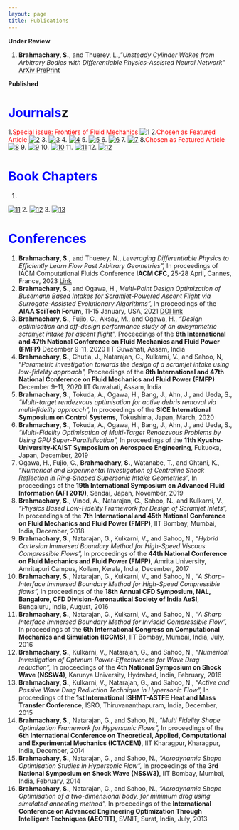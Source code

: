 ```yaml
---
layout: page
title: Publications
---
```


**Under Review**
1. **Brahmachary, S.**, and Thuerey, L.,_"Unsteady Cylinder Wakes from Arbitrary Bodies with Differentiable Physics-Assisted Neural Network"_ [ArXiv PrePrint](https://arxiv.org/abs/2308.04296)

**Published**

# <span style="color:blue">Journals</span>z
1.<span style="color:red">Special issue: Frontiers of Fluid Mechanics</span>
[![1](https://user-images.githubusercontent.com/34644464/157897806-9d020913-af82-48da-9aa7-4d5720751bed.png)](https://aip.scitation.org/doi/10.1063/5.0080272)
2.<span style="color:red">Chosen as Featured Article</span>
[![2](https://user-images.githubusercontent.com/34644464/137574628-ce3d9787-5d7f-4209-805c-df9e0c8297c7.png)](https://aip.scitation.org/doi/10.1063/5.0064724)
3.
[![3](https://user-images.githubusercontent.com/34644464/128012337-5a2d518e-b711-4547-8869-bc5a6742147d.png)](https://arc.aiaa.org/doi/10.2514/1.B38383)
4.
[![4](https://user-images.githubusercontent.com/34644464/128012536-8a970ccb-ef49-45da-928b-023a18082640.png)](https://link.aps.org/doi/10.1103/PhysRevE.103.043302)
5.
[![5](https://user-images.githubusercontent.com/34644464/128012624-a2783fd3-5869-4089-a8d3-70969bb613ed.png)](https://doi.org/10.1016/j.ast.2021.106531)
6.
[![6](https://user-images.githubusercontent.com/34644464/128012745-c30fb0c5-40c3-493a-a7c6-8f99f50860cd.png)](https://doi.org/10.1016/j.ast.2020.106362)
7.
[![7](https://user-images.githubusercontent.com/34644464/128012881-8421f54a-cce2-4940-8727-611842061928.png)](https://doi.org/10.1063/5.0006408)
8.<span style="color:red">Chosen as Featured Article</span>
[![8](https://user-images.githubusercontent.com/34644464/128012930-9f2931be-c6d1-424a-b549-b313b99fff53.png)](https://doi.org/10.1063/5.0003886)
9.
[![9](https://user-images.githubusercontent.com/34644464/128013042-6f6e3a46-2576-4e14-87e8-d17d27ca694f.png)](https://doi.org/10.1061/(ASCE)AS.1943-5525.0001085)
10.
[![10](https://user-images.githubusercontent.com/34644464/128013115-c12b3709-7e19-4d08-a9bc-395b0ffb538d.png)](https://doi.org/10.1016/j.jcp.2018.10.023)
11.
[![11](https://user-images.githubusercontent.com/34644464/128013169-3dbf6207-a993-40fb-8073-e432decee5bc.png)](https://doi.org/10.1002/fld.4479)
12.
[![12](https://user-images.githubusercontent.com/34644464/128013235-633f9b6c-e8bc-4fea-bc3c-c1875fbaf190.png)](https://doi.org/10.2514/1.A33887)






<!--1. **Brahmachary, S.**, Ogawa, H.,_"Multi-Point Design Optimization of Busemann Based Intakes for Scramjet-Powered Ascent Flight",_ **Journal of Propulsion and Power**, 2021 [DOI-Link](https://doi.org/10.2514/1.B38383)
2. **Brahmachary, S**., Natarajan, G., Kulkarni, V., Sahoo, N., Ashok, V., and Kumar, V., "_Role of solution reconstruction in hypersonic viscous computations using a sharp interface immersed boundary method"_, **Physical Review E**, 2021 [DOI-Link](https://link.aps.org/doi/10.1103/PhysRevE.103.043302)
3. Fujio, C., **Brahmachary, S**., and Ogawa, H.,_"Numerical investigation of axisymmetric intake flowfield and performance for scramjet-powered ascent flight",_ **Aerospace Science and Technology**, 2021 [DOI-Link](https://doi.org/10.1016/j.ast.2021.106531)
4. **Brahmachary, S.**, Fujio, C., and Ogawa, H.,_"Multi-point design optimization of a high-performance intake for scramjet-powered ascent flight",_ **Aerospace Science and Technology**, 2020 [DOI-Link](https://doi.org/10.1016/j.ast.2020.106362)
5. **Brahmachary, S.**, Natarajan, G., Kulkarni, V., and Sahoo, N.,_"Comment on ‘A new approach for the design of hypersonic scramjet inlets'",_ **Physics of Fluids**, 2020 [DOI-Link](https://doi.org/10.1063/5.0006408)
6. Dudas, E., David, N.S., **Brahmachary, S.**, Kulkarni, V., Benidar, A., Kassi, S., Charles, C., and Georges, R.,_"High-temperature hypersonic Laval nozzle for non-LTE Cavity Ringdown Spectroscopy",_ **Journal of Chemical Physics**, 2020 [DOI-Link](https://doi.org/10.1063/5.0003886)
7. Desai, S., **Brahmachary, S.**, Gadgil, H., and Kulkarni, V., _"Probing Real Gas and Leading-Edge Bluntness Effects on Shock Wave Boundary-Layer Interaction at Hypersonic Speeds",_ **Journal of Aerospace Engineering**, 2019 [DOI-Link](https://doi.org/10.1061/(ASCE)AS.1943-5525.0001085)
8. Deka, M., **Brahmachary, S.**, Thirumalaisamy, R., Dalal, A., and Natarajan, G., _"A new Green-Gauss Reconstruction on Unstructured Meshes. Part I: Gradient Reconstruction",_ **Journal of Computational Physics**, 2018 [DOI-Link](https://doi.org/10.1016/j.jcp.2018.10.023)
9. **Brahmachary, S.**, Natarajan, G., Kulkarni, V., and Sahoo, N., _"A sharp interface immersed boundary framework for simulations of high speed inviscid compressible flows",_ **International Journal of Numerical Methods in Fluids**, 2018 [DOI-Link](https://doi.org/10.1002/fld.4479)
10. **Brahmachary, S.**, Natarajan, G., Kulkarni, V., and Sahoo, N., _"On Maximum Ballistic Coefficient Axisymmetric Geometries in Hypersonic Flows",_ **Journal of Spacecraft and Rockets**, 2018 [DOI-Link](https://doi.org/10.2514/1.A33887)-->



# <span style="color:blue">Book Chapters</span>

1.
[![11](https://user-images.githubusercontent.com/34644464/128014870-929a458a-2b59-41c7-b6a1-48dc2ffdc1ba.png)](https://doi.org/10.1007/978-981-15-3940-4)
2.
[![12](https://user-images.githubusercontent.com/34644464/128013396-163ab4fd-0465-4748-bad7-06e16aec26ca.png)](https://doi.org/10.1007/978-981-13-1592-3)
3.
[![13](https://user-images.githubusercontent.com/34644464/128013462-34b904c1-52b2-4d53-a9b8-27f3be00f575.png)](https://doi.org/10.1007/978-81-322-2743-4)

<!--
1. **Brahmachary, S.**, Natarajan, G., Kulkarni, V., Sahoo, N., _"A sharp-interface Immersed Boundary method for high-speed compressible flows",_ **Immersed Boundary Methods**, Springer Nature, Singapore, 2020 [DOI-Link](https://doi.org/10.1007/978-981-15-3940-4)
2. **Brahmachary, S.**, Natarajan, G., Kulkarni, V., Sahoo, N., and Nanda, S.R.,_"Application of greedy and heuristic algorithm based optimisation methods towards aerodynamic shape optimization",_ **Soft Computing for Problem Solving. Advances in Intelligent Systems and Computing**, Springer, Singapore, 2019 [DOI-Link](https://doi.org/10.1007/978-981-13-1592-3)
3. **Brahmachary, S.**, Natarajan, G., and Sahoo, N., _"A Hybrid Aerodynamic Shape Optimisation Approach for Axisymmetric Body in Hypersonic Flow"_ **Fluid Mechanics and Fluid Power -- Contemporary Research**, Springer, India, 2017 [DOI-Link](https://doi.org/10.1007/978-81-322-2743-4)-->

# <span style="color:blue">Conferences</span>

1. **Brahmachary, S.**, and Thuerey, N., _Leveraging Differentiable Physics to Efficiently Learn Flow Past Arbitrary Geometries”,_ In proceedings of IACM Computational Fluids Conference **IACM CFC**, 25-28 April, Cannes, France, 2023 [Link](https://cfc2023.iacm.info/event/contribution/c60f2ee2-3830-11ed-8e5b-000c29ddfc0c)
2. **Brahmachary, S.**, and Ogawa, H., _Multi-Point Design Optimization of Busemann Based Intakes for Scramjet-Powered Ascent Flight via Surrogate-Assisted Evolutionary Algorithms”,_ In proceedings of the **AIAA SciTech Forum**, 11-15 January, USA, 2021 [DOI link](https://doi.org/10.2514/6.2021-1960)
3. **Brahmachary, S.**, Fujio, C., Aksay, M., and Ogawa, H., _“Design optimisation and off-design performance study of an axisymmetric scramjet intake for ascent flight”,_ Proceedings of the **8th International and 47th National Conference on Fluid Mechanics and Fluid Power (FMFP)** December 9-11, 2020 IIT Guwahati, Assam, India
4. **Brahmachary, S.**, Chutia, J., Natarajan, G., Kulkarni, V., and Sahoo, N, “_Parametric investigation towards the design of a scramjet intake using low-fidelity approach",_ Proceedings of the **8th International and 47th National Conference on Fluid Mechanics and Fluid Power (FMFP)** December 9-11, 2020 IIT Guwahati, Assam, India
5. **Brahmachary, S.**, Tokuda, A., Ogawa, H., Bang, J., Ahn, J., and Ueda, S., _“Multi-target rendezvous optimisation for active debris removal via multi-fidelity approach”,_ In proceedings of the **SICE International Symposium on Control Systems,** Tokushima, Japan, March, 2020
6. **Brahmachary, S.**, Tokuda, A., Ogawa, H., Bang, J., Ahn, J., and Ueda, S., _“Multi-Fidelity Optimisation of Multi-Target Rendezvous Problems by Using GPU Super-Parallelisation”,_ In proceedings of the **11th Kyushu-University-KAIST Symposium on Aerospace Engineering**, Fukuoka, Japan, December, 2019
7. Ogawa, H., Fujio, C., **Brahmachary, S.**, Watanabe, T., and Ohtani, K., _“Numerical and Experimental Investigation of Centreline Shock Reflection in Ring-Shaped Supersonic Intake Geometries”,_ In proceedings of the **19th International Symposium on Advanced Fluid Information (AFI 2019)**, Sendai, Japan, November, 2019
8. **Brahmachary, S.**, Vinod, A., Natarajan, G., Sahoo, N., and Kulkarni, V., _“Physics Based Low-Fidelity Framework for Design of Scramjet Inlets”,_ In proceedings of the **7th International and 45th National Conference on Fluid Mechanics and Fluid Power (FMFP)**, IIT Bombay, Mumbai, India, December, 2018
9. **Brahmachary, S.**, Natarajan, G., Kulkarni, V., and Sahoo, N., _“Hybrid Cartesian Immersed Boundary Method for High-Speed Viscous Compressible Flows”,_ In proceedings of the **44th National Conference on Fluid Mechanics and Fluid Power (FMFP)**, Amrita University, Amritapuri Campus, Kollam, Kerala, India, December, 2017
10. **Brahmachary, S.**, Natarajan, G., Kulkarni, V., and Sahoo, N., _“A Sharp- Interface Immersed Boundary Method for High-Speed Compressible flows”,_ In proceedings of the **18th Annual CFD Symposium, NAL, Bangalore, CFD Division-Aeronautical Society of India AeSI**, Bengaluru, India, August, 2016
11. **Brahmachary, S.**, Natarajan, G., Kulkarni, V., and Sahoo, N., _“A Sharp Interface Immersed Boundary Method for Inviscid Compressible Flow”,_ In proceedings of the **6th International Congress on Computational Mechanics and Simulation (ICCMS)**, IIT Bombay, Mumbai, India, July, 2016
12. **Brahmachary, S.**, Kulkarni, V., Natarajan, G., and Sahoo, N., _“Numerical Investigation of Optimum Power-Effectiveness for Wave Drag reduction”,_ In proceedings of the **4th National Symposium on Shock Wave (NSSW4)**, Karunya University, Hydrabad, India, February, 2016
13. **Brahmachary, S.**, Kulkarni, V., Natarajan, G., and Sahoo, N., _“Active and Passive Wave Drag Reduction Technique in Hypersonic Flow”,_ In proceedings of the **1st International ISHMT-ASTFE Heat and Mass Transfer Conference**, ISRO, Thiruvananthapuram, India, December, 2015
14. **Brahmachary, S.**, Natarajan, G., and Sahoo, N., _“Multi Fidelity Shape Optimization Framework for Hypersonic Flows”,_ In proceedings of the **6th International Conference on Theoretical, Applied, Computational and Experimental Mechanics (ICTACEM)**, IIT Kharagpur, Kharagpur, India, December, 2014
15. **Brahmachary, S.**, Natarajan, G., and Sahoo, N., _“Aerodynamic Shape Optimisation Studies in Hypersonic Flow”,_ In proceedings of the **3rd National Symposium on Shock Wave (NSSW3)**, IIT Bombay, Mumbai, India, February, 2014
16. **Brahmachary, S.**, Natarajan, G., and Sahoo, N., _“Aerodynamic Shape Optimisation of a two-dimensional body, for minimum drag using simulated annealing method”,_ In proceedings of the **International Conference on Advanced Engineering Optimization Through Intelligent Techniques (AEOTIT)**, SVNIT, Surat, India, July, 2013








